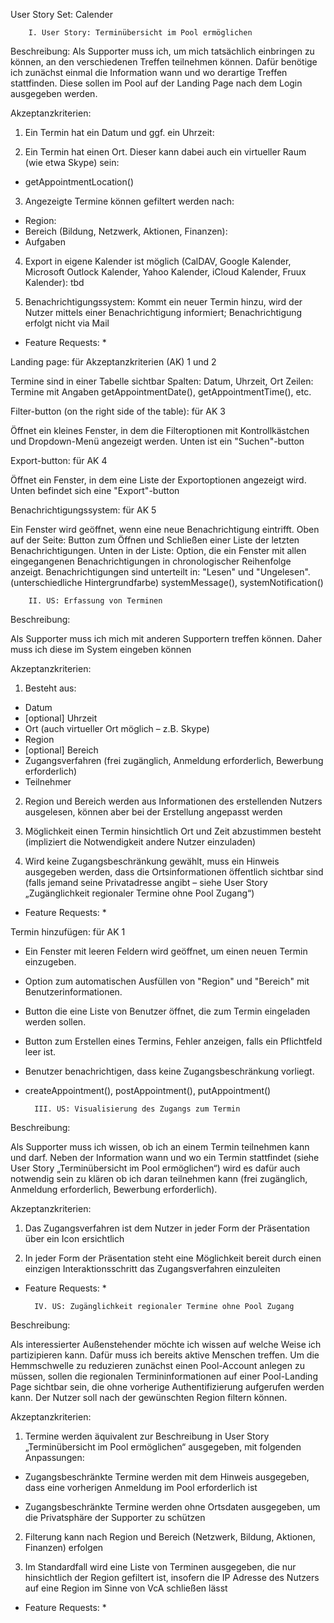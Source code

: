User Story Set: Calender


		I. User Story: Terminübersicht im Pool ermöglichen

Beschreibung: Als Supporter muss ich, um mich tatsächlich einbringen zu können, an den verschiedenen Treffen teilnehmen können. Dafür benötige ich zunächst einmal die Information wann und wo derartige Treffen stattfinden. Diese sollen im Pool auf der Landing Page nach dem Login ausgegeben werden.

Akzeptanzkriterien:

1. Ein Termin hat ein Datum und ggf. ein Uhrzeit: 

2. Ein Termin hat einen Ort. Dieser kann dabei auch ein virtueller Raum (wie etwa Skype) sein: 
- getAppointmentLocation()

3. Angezeigte Termine können gefiltert werden nach:
- Region: 
- Bereich (Bildung, Netzwerk, Aktionen, Finanzen):
- Aufgaben
	
4. Export in eigene Kalender ist möglich (CalDAV, Google Kalender, Microsoft Outlock Kalender, Yahoo Kalender, iCloud Kalender, Fruux Kalender): tbd

5. Benachrichtigungssystem: Kommt ein neuer Termin hinzu, wird der Nutzer mittels einer Benachrichtigung informiert; Benachrichtigung erfolgt nicht via Mail


* Feature Requests: *

Landing page: für Akzeptanzkriterien (AK) 1 und 2

Termine sind in einer Tabelle sichtbar 
Spalten: Datum, Uhrzeit, Ort
Zeilen: Termine mit Angaben
getAppointmentDate(), getAppointmentTime(), etc.


Filter-button (on the right side of the table): für AK 3

Öffnet ein kleines Fenster, in dem die Filteroptionen mit Kontrollkästchen und Dropdown-Menü angezeigt werden.
Unten ist ein "Suchen"-button


Export-button: für AK 4

Öffnet ein Fenster, in dem eine Liste der Exportoptionen angezeigt wird.
Unten befindet sich eine "Export"-button


Benachrichtigungssystem: für AK 5

Ein Fenster wird geöffnet, wenn eine neue Benachrichtigung eintrifft.
Oben auf der Seite: Button zum Öffnen und Schließen einer Liste der letzten Benachrichtigungen.
Unten in der Liste: Option, die ein Fenster mit allen eingegangenen Benachrichtigungen in chronologischer Reihenfolge anzeigt.
Benachrichtigungen sind unterteilt in: "Lesen" und "Ungelesen". (unterschiedliche Hintergrundfarbe)
systemMessage(), systemNotification()




		II. US: Erfassung von Terminen

Beschreibung: 

Als Supporter muss ich mich mit anderen Supportern treffen können. Daher muss ich diese im System eingeben können

Akzeptanzkriterien:

1. Besteht aus:
- Datum
- [optional] Uhrzeit
- Ort (auch virtueller Ort möglich – z.B. Skype)
- Region
- [optional] Bereich
- Zugangsverfahren (frei zugänglich, Anmeldung erforderlich, Bewerbung erforderlich)
- Teilnehmer

2. Region und Bereich werden aus Informationen des erstellenden Nutzers ausgelesen, können aber bei der Erstellung angepasst werden

3. Möglichkeit einen Termin hinsichtlich Ort und Zeit abzustimmen besteht (impliziert die Notwendigkeit andere Nutzer einzuladen)

4. Wird keine Zugangsbeschränkung gewählt, muss ein Hinweis ausgegeben werden, dass die Ortsinformationen öffentlich sichtbar sind (falls jemand seine Privatadresse angibt – siehe User Story „Zugänglichkeit regionaler Termine ohne Pool Zugang“)

* Feature Requests: *

Termin hinzufügen: für AK 1

- Ein Fenster mit leeren Feldern wird geöffnet, um einen neuen Termin einzugeben.
- Option zum automatischen Ausfüllen von "Region" und "Bereich" mit Benutzerinformationen. 
- Button die eine Liste von Benutzer öffnet, die zum Termin eingeladen werden sollen.
- Button zum Erstellen eines Termins, Fehler anzeigen, falls ein Pflichtfeld leer ist.
- Benutzer benachrichtigen, dass keine Zugangsbeschränkung vorliegt.
- createAppointment(), postAppointment(), putAppointment() 




		III. US: Visualisierung des Zugangs zum Termin

Beschreibung: 

Als Supporter muss ich wissen, ob ich an einem Termin teilnehmen kann und darf. Neben der Information wann und wo ein Termin stattfindet (siehe User Story „Terminübersicht im Pool ermöglichen“) wird es dafür auch notwendig sein zu klären ob ich daran teilnehmen kann (frei zugänglich, Anmeldung erforderlich, Bewerbung erforderlich).

Akzeptanzkriterien:

1. Das Zugangsverfahren ist dem Nutzer in jeder Form der Präsentation über ein Icon ersichtlich

2. In jeder Form der Präsentation steht eine Möglichkeit bereit durch einen einzigen Interaktionsschritt das Zugangsverfahren einzuleiten

* Feature Requests: *



		IV. US: Zugänglichkeit regionaler Termine ohne Pool Zugang

Beschreibung: 

Als interessierter Außenstehender möchte ich wissen auf welche Weise ich partizipieren kann. Dafür muss ich bereits aktive Menschen treffen. Um die Hemmschwelle zu reduzieren zunächst einen Pool-Account anlegen zu müssen, sollen die regionalen Termininformationen auf einer Pool-Landing Page sichtbar sein, die ohne vorherige Authentifizierung aufgerufen werden kann. Der Nutzer soll nach der gewünschten Region filtern können.

Akzeptanzkriterien:

1. Termine werden äquivalent zur Beschreibung in User Story „Terminübersicht im Pool ermöglichen“ ausgegeben, mit folgenden Anpassungen:

- Zugangsbeschränkte Termine werden mit dem Hinweis ausgegeben, dass eine vorherigen Anmeldung im Pool erforderlich ist

- Zugangsbeschränkte Termine werden ohne Ortsdaten ausgegeben, um die Privatsphäre der Supporter zu schützen

2. Filterung kann nach Region und Bereich (Netzwerk, Bildung, Aktionen, Finanzen) erfolgen

3. Im Standardfall wird eine Liste von Terminen ausgegeben, die nur hinsichtlich der Region gefiltert ist, insofern die IP Adresse des Nutzers auf eine Region im Sinne von VcA schließen lässt


* Feature Requests: *

